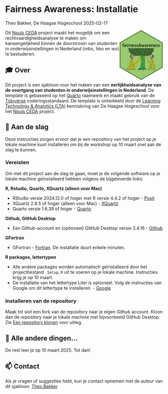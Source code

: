 # Fairness Awareness: Installatie
Theo Bakker, De Haagse Hogeschool
2025-02-17

<a name="top"></a>

<img src="figures/fairness-awareness-hex.png" align="right" height="160" alt="" />

Dit [Npuls
CEDA](https://community-data-ai.npuls.nl/groups/view/44d20066-53a8-48c2-b4e9-be348e05d273/project-center-for-educational-data-analytics-ceda)
project maakt het mogelijk om een rechtvaardigheidsanalyse te maken om
kansengelijkheid binnen de doorstroom van studenten in
onderwijsinstellingen in Nederland (mbo, hbo en wo) te bestuderen.

## 🎓 Over

Dit project is een sjabloon voor het maken van een **eerlijkheidsanalyse
van de voortgang van studenten in onderwijsinstellingen in Nederland**.
De template is gebaseerd op het
[Quarto](https://quarto.org/docs/get-started/) raamwerk en maakt gebruik
van de [Tidyverse](https://www.tidyverse.org/) coderingsstandaard. De
template is ontwikkeld door de [Learning Technology & Analytics
(LTA)](https://www.dehaagsehogeschool.nl/onderzoek/lectoraten/learning-technology-analytics)
kenniskring van De Haagse Hogeschool voor het [Npuls
CEDA](https://community-data-ai.npuls.nl/groups/view/44d20066-53a8-48c2-b4e9-be348e05d273/project-center-for-educational-data-analytics-ceda)
project.

## 🚀 Aan de slag

Deze instructies zorgen ervoor dat je een repository van het project op
je lokale machine kunt installeren om bij de workshop op 10 maart snel
aan de slag te kunnen.

### Vereisten

Om met dit project aan de slag te gaan, moet je de volgende software op
je lokale machine geïnstalleerd hebben volgens de bijgeleverde links:

**R, Rstudio, Quarto, XQuartz (alleen voor Mac)**

- RStudio versie 2024.12.0 of hoger met R versie 4.4.2 of hoger -
  [Posit](https://posit.co/download/rstudio-desktop/)
- XQuartz 2.8.5 of hoger (alleen voor Mac) -
  [XQuartz](https://www.xquartz.org/)
- Quarto versie 1.6.39 of hoger -
  [Quarto](https://quarto.org/docs/get-started/)

**Github, GitHub Desktop**

- Een Github-account en (optioneel) GitHub Desktop versie 3.4.16 -
  [Github](https://docs.github.com/en/desktop/installing-and-authenticating-to-github-desktop/installing-github-desktop)

**GFortran**

- GFortran -
  [Fortran](https://fortran-lang.org/en/learn/os_setup/install_gfortran/).
  De installatie duurt enkele minuten.

**R packages, lettertypen**

- Alle andere packages worden automatisch geïnstalleerd door het
  projectbestand `_Setup.R` uit te voeren op je lokale machine.
  Instructies krijg je op 10 maart.
- De installatie van het lettertype Liter is optioneel. Volg de
  instructies van Google om dit lettertype te installeren. -
  [Google](https://fonts.google.com/specimen/Liter)

### Installeren van de repository

Maak tot slot een fork van de repository naar je eigen Github account.
Kloon dan de repository naar je lokale machine met bijvoorbeeld GitHub
Desktop. Zie [Een repository
klonen](https://docs.github.com/en/repositories/creating-and-managing-repositories/cloning-a-repository)
voor uitleg.

## 🎈 Alle andere dingen…

De rest leer je op 10 maart 2025. Tot dan!

## 📫 Contact

Als je vragen of suggesties hebt, kun je contact opnemen met de auteur
van dit sjabloon: [Theo Bakker](mailto:t.c.bakker@hhs.nl)
